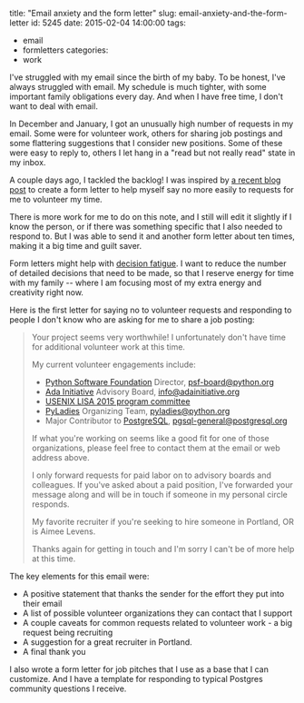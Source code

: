 title: "Email anxiety and the form letter"
slug: email-anxiety-and-the-form-letter
id: 5245
date: 2015-02-04 14:00:00
tags: 
- email
- formletters
categories: 
- work


I've struggled with my email since the birth of my baby. To be honest, I've always struggled with email.  My schedule is much tighter, with some important family obligations every day. And when I have free time, I don't want to deal with email.

In December and January, I got an unusually high number of requests in my email. Some were for volunteer work, others for sharing job postings and some flattering suggestions that I consider new positions. Some of these were easy to reply to, others I let hang in a "read but not really read" state in my inbox.

A couple days ago, I tackled the backlog! I was inspired by [a recent blog post](http://blog.ameliagreenhall.com/post/start-your-own-brand-everything-i-know-about-starting-collaborative-feminist-publications) to create a form letter to help myself say no more easily to requests for me to volunteer my time. 

There is more work for me to do on this note, and I still will edit it slightly if I know the person, or if there was something specific that I also needed to respond to. But I was able to send it and another form letter about ten times, making it a big time and guilt saver. 

Form letters might help with [decision fatigue](http://en.wikipedia.org/wiki/Decision_fatigue). I want to reduce the number of detailed decisions that need to be made, so that I reserve energy for time with my family -- where I am focusing most of my extra energy and creativity right now.

Here is the first letter for saying no to volunteer requests and responding to people I don't know who are asking for me to share a job posting: 

> Your project seems very worthwhile! I unfortunately don't have time for additional volunteer work at this time.
> 
> My current volunteer engagements include:
> 
> * [Python Software Foundation](http://python.org/psf) Director, psf-board@python.org
> * [Ada Initiative](http://adainitiative.org) Advisory Board, info@adainitiative.org
> * [USENIX LISA 2015 program committee](https://www.usenix.org/conference/lisa15)
> * [PyLadies](http://pyladies.org) Organizing Team, pyladies@python.org
> * Major Contributor to [PostgreSQL](http://postgresql.org), pgsql-general@postgresql.org
> 
> If what you're working on seems like a good fit for one of those organizations, please feel free to contact them at the email or web address above.
> 
> I only forward requests for paid labor on to advisory boards and colleagues. If you've asked about a paid position, I've forwarded your message along and will be in touch if someone in my personal circle responds.
> 
> My favorite recruiter if you're seeking to hire someone in Portland, OR is Aimee Levens.
> 
> Thanks again for getting in touch and I'm sorry I can't be of more help at this time.

The key elements for this email were: 

* A positive statement that thanks the sender for the effort they put into their email
* A list of possible volunteer organizations they can contact that I support
* A couple caveats for common requests related to volunteer work - a big request being recruiting
* A suggestion for a great recruiter in Portland. 
* A final thank you

I also wrote a form letter for job pitches that I use as a base that I can customize. And I have a template for responding to typical Postgres community questions I receive.
